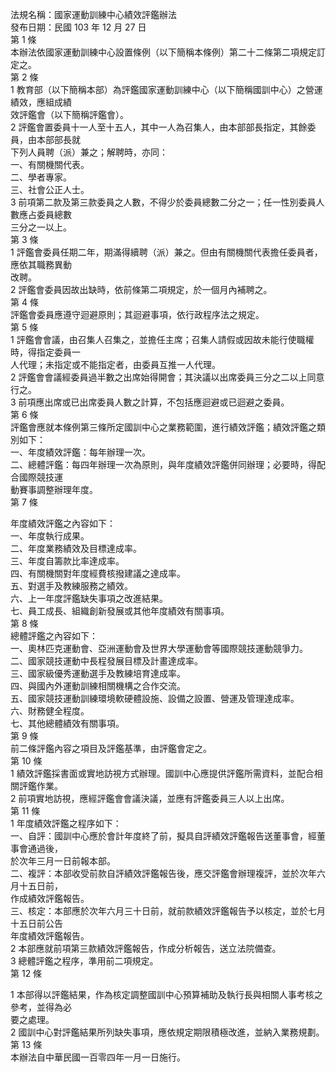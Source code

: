 法規名稱：國家運動訓練中心績效評鑑辦法  
發布日期：民國 103 年 12 月 27 日  
第 1 條  
本辦法依國家運動訓練中心設置條例（以下簡稱本條例）第二十二條第二項規定訂定之。  
第 2 條  
1 教育部（以下簡稱本部）為評鑑國家運動訓練中心（以下簡稱國訓中心）之營運績效，應組成績  
效評鑑會（以下簡稱評鑑會）。  
2 評鑑會置委員十一人至十五人，其中一人為召集人，由本部部長指定，其餘委員，由本部部長就  
下列人員聘（派）兼之；解聘時，亦同：  
一、有關機關代表。  
二、學者專家。  
三、社會公正人士。  
3 前項第二款及第三款委員之人數，不得少於委員總數二分之一；任一性別委員人數應占委員總數  
三分之一以上。  
第 3 條  
1 評鑑會委員任期二年，期滿得續聘（派）兼之。但由有關機關代表擔任委員者，應依其職務異動  
改聘。  
2 評鑑會委員因故出缺時，依前條第二項規定，於一個月內補聘之。  
第 4 條  
評鑑會委員應遵守迴避原則；其迴避事項，依行政程序法之規定。  
第 5 條  
1 評鑑會會議，由召集人召集之，並擔任主席；召集人請假或因故未能行使職權時，得指定委員一  
人代理；未指定或不能指定者，由委員互推一人代理。  
2 評鑑會會議經委員過半數之出席始得開會；其決議以出席委員三分之二以上同意行之。  
3 前項應出席或已出席委員人數之計算，不包括應迴避或已迴避之委員。  
第 6 條  
評鑑會應就本條例第三條所定國訓中心之業務範圍，進行績效評鑑；績效評鑑之類別如下：  
一、年度績效評鑑：每年辦理一次。  
二、總體評鑑：每四年辦理一次為原則，與年度績效評鑑併同辦理；必要時，得配合國際競技運  
動賽事調整辦理年度。  
第 7 條  


年度績效評鑑之內容如下：  
一、年度執行成果。  
二、年度業務績效及目標達成率。  
三、年度自籌款比率達成率。  
四、有關機關對年度經費核撥建議之達成率。  
五、對選手及教練服務之績效。  
六、上一年度評鑑缺失事項之改進結果。  
七、員工成長、組織創新發展或其他年度績效有關事項。  
第 8 條  
總體評鑑之內容如下：  
一、奧林匹克運動會、亞洲運動會及世界大學運動會等國際競技運動競爭力。  
二、國家競技運動中長程發展目標及計畫達成率。  
三、國家級優秀運動選手及教練培育達成率。  
四、與國內外運動訓練相關機構之合作交流。  
五、國家競技運動訓練環境軟硬體設施、設備之設置、營運及管理達成率。  
六、財務健全程度。  
七、其他總體績效有關事項。  
第 9 條  
前二條評鑑內容之項目及評鑑基準，由評鑑會定之。  
第 10 條  
1 績效評鑑採書面或實地訪視方式辦理。國訓中心應提供評鑑所需資料，並配合相關評鑑作業。  
2 前項實地訪視，應經評鑑會會議決議，並應有評鑑委員三人以上出席。  
第 11 條  
1 年度績效評鑑之程序如下：  
一、自評：國訓中心應於會計年度終了前，擬具自評績效評鑑報告送董事會，經董事會通過後，  
於次年三月一日前報本部。  
二、複評：本部收受前款自評績效評鑑報告後，應交評鑑會辦理複評，並於次年六月十五日前，  
作成績效評鑑報告。  
三、核定：本部應於次年六月三十日前，就前款績效評鑑報告予以核定，並於七月十五日前公告  
年度績效評鑑報告。  
2 本部應就前項第三款績效評鑑報告，作成分析報告，送立法院備查。  
3 總體評鑑之程序，準用前二項規定。  
第 12 條  


1 本部得以評鑑結果，作為核定調整國訓中心預算補助及執行長與相關人事考核之參考，並得為必  
要之處理。  
2 國訓中心對評鑑結果所列缺失事項，應依規定期限積極改進，並納入業務規劃。  
第 13 條  
本辦法自中華民國一百零四年一月一日施行。  


